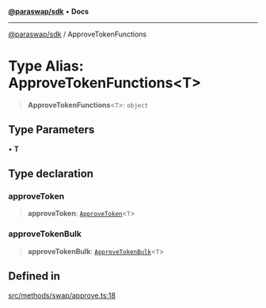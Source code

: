 [**@paraswap/sdk**](../README.md) • **Docs**

***

[@paraswap/sdk](../globals.md) / ApproveTokenFunctions

# Type Alias: ApproveTokenFunctions\<T\>

> **ApproveTokenFunctions**\<`T`\>: `object`

## Type Parameters

• **T**

## Type declaration

### approveToken

> **approveToken**: [`ApproveToken`](../-internal-/type-aliases/ApproveToken.md)\<`T`\>

### approveTokenBulk

> **approveTokenBulk**: [`ApproveTokenBulk`](../-internal-/type-aliases/ApproveTokenBulk.md)\<`T`\>

## Defined in

[src/methods/swap/approve.ts:18](https://github.com/paraswap/paraswap-sdk/blob/master/src/methods/swap/approve.ts#L18)
